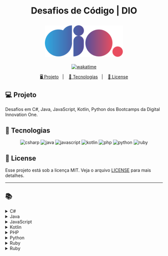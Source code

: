 <h1 align="center">
  Desafios de Código | DIO
</h1>

<h2 align="center">
  <img src="./assets/logo-full.svg" width="250px">
</h2>

<p align="center">
  <a href="https://wakatime.com/badge/user/68660678-6b86-4b78-98df-f5f41a37e1bc/project/56ed6ad5-c8c4-4518-b878-1773c1234c3b"><img src="https://wakatime.com/badge/user/68660678-6b86-4b78-98df-f5f41a37e1bc/project/56ed6ad5-c8c4-4518-b878-1773c1234c3b.svg" alt="wakatime"></a>
</p>

<p align="center">
  <a href="#-projeto">🖥️ Projeto</a>&nbsp;&nbsp;&nbsp;|&nbsp;&nbsp;&nbsp;
  <a href="#-tecnologias">🚀 Tecnologias</a>&nbsp;&nbsp;&nbsp;|&nbsp;&nbsp;&nbsp;
  <a href="#-license">📝 License</a>
</p>

## 💻 Projeto

Desafios em C#, Java, JavaScript, Kotlin, Python dos Bootcamps da Digital Innovation One.

## 🚀 Tecnologias

<p align="center">
    <img src="https://img.shields.io/badge/c%23-%23239120.svg?style=for-the-badge&logo=c-sharp&logoColor=white" alt="csharp" tittle="C#">
    <img src="https://img.shields.io/badge/java-%23ED8B00.svg?style=for-the-badge&logo=java&logoColor=white" alt="java" title ="java">
    <img src="https://img.shields.io/badge/javascript-%23323330.svg?style=for-the-badge&logo=javascript&logoColor=%23F7DF1E" alt="javascript" title ="javascript">
    <img src="https://img.shields.io/badge/kotlin-%237F52FF.svg?style=for-the-badge&logo=kotlin&logoColor=white" alt="kotlin" title ="kotlin">
    <img src="https://img.shields.io/badge/php-%23777BB4.svg?style=for-the-badge&logo=php&logoColor=white" alt="php" title ="php">
    <img src="https://img.shields.io/badge/python-3670A0?style=for-the-badge&logo=python&logoColor=ffdd54" alt="python" title ="python">
    <img src="https://img.shields.io/badge/ruby-%23CC342D.svg?style=for-the-badge&logo=ruby&logoColor=white" alt="ruby" title ="ruby">
</p>

## 📝 License

Esse projeto está sob a licença MIT. Veja o arquivo [LICENSE](LICENSE) para mais detalhes.

---

## 📚

<!-- C# -->
<details>
<summary><span>C#</span></summary>

|                      Desafio                       |                           Código                            | SQ  |
| :------------------------------------------------: | :---------------------------------------------------------: | :-: |
|                 Assets do Projeto                  |              [🔗](./csharp/AssetsDoProjeto.cs)              |     |
|                       Blobs                        |                   [🔗](./csharp/Blobs.cs)                   |     |
|                  Cálculo Simples                   |              [🔗](./csharp/CalculoSimples.cs)               |     |
|              Compras no Supermercado               |            [🔗](./csharp/ComprasSupermercado.cs)            |     |
|             Conhecendo a Sintaxe do C#             |             [🔗](./trainnee-carrefour/Main.cs)              |     |
|                Contagem de Cédulas                 |              [🔗](./csharp/ContagemCedulas.cs)              |     |
|                 Conversa no Bolão                  |              [🔗](./csharp/ConversaNoBalao.cs)              |     |
|                 Conversão de Tempo                 |             [🔗](./csharp/ConversaoDeTempo.cs)              |     |
|                  Coxinha do Bueno                  |              [🔗](./csharp/CoxinhaDoBueno.cs)               |     |
|                  Encaixa ou Não?                   |               [🔗](./csharp/EncaixaOuNao.cs)                |     |
|                Fórmula de Bhaskara                 |              [🔗](./csharp/FormulaBhaskara.cs)              |     |
|                      Ho Ho Ho                      |                  [🔗](./csharp/Hohoho.cs)                   |     |
|                   Idade em Dias                    |                [🔗](./csharp/IdadeEmDias.cs)                |     |
|              Levou dano na Armadilha?              |                 [🔗](./csharp/LevouDano.cs)                 |     |
|                      Média 2                       |                  [🔗](./csharp/Media2.cs)                   |     |
|                      Média 3                       |                  [🔗](./csharp/Media3.cs)                   |     |
|                        Mês                         |                    [🔗](./csharp/Mes.cs)                    |     |
|               Multiplicação Simples                |           [🔗](./csharp/MultiplicacaoSimples.cs)            |     |
|                  Múltiplos de 13                   |               [🔗](./csharp/MultiplosDe13.cs)               |     |
|            Pedro Bento e o Mundo de OZ             |           [🔗](./csharp/PedroBentoEOMundoDeOz.cs)           |     |
|                   Pink e Cérebro                   |                [🔗](./csharp/PinkCerebro.cs)                |     |
|                        Pneu                        |                   [🔗](./csharp/Pneu.cs)                    |     |
|            Polígonos Regulares Simples             |         [🔗](./csharp/PoligonosRegularesSimples.cs)         |     |
|                        Pum                         |                    [🔗](./csharp/Pum.cs)                    |     |
|                 Quadrado e ao Cubo                 |               [🔗](./csharp/QuadradoCubo.cs)                |     |
|                     Quadrante                      |                 [🔗](./csharp/Quadrante.cs)                 |     |
|             Soma de Pares Consecutivos             |           [🔗](./csharp/SomaParesConsecutivos.cs)           |     |
| Subtraindo o produto e a soma de um número inteiro | [🔗](./csharp/SubtraindoOProdutoEASomaDeUmNumeroInteiro.cs) |     |
|                   Tempo do Dobby                   |               [🔗](./csharp/TempoDoDobby.cs)                |     |
|                      Tabuada                       |                  [🔗](./csharp/Tabuada.cs)                  |     |
|                   Três Divisores                   |               [🔗](./csharp/TresDivisores.cs)               |     |
|                     Triângulo                      |                 [🔗](./csharp/Triangulo.cs)                 |     |
|                 Validação de Nota                  |              [🔗](./csharp/ValidacaoDeNota.cs)              |     |

</details>

<!-- Java -->
<details>
<summary><span>Java</span></summary>

|                        Desafio                        |                      Código                      |    SQ     |
| :---------------------------------------------------: | :----------------------------------------------: | :-------: |
|                    A fila do banco                    |          [🔗](./java/FilaDoBanco.java)           |           |
|                       A Mudança                       |            [🔗](./java/Mudanca.java)             |           |
|                     Álbum da Copa                     |           [🔗](./java/AlbumCopa.java)            |           |
|                        Animal                         |             [🔗](./java/Animal.java)             |           |
|                     Ano Bissexto?                     |          [🔗](./java/AnoBissexto.java)           |           |
|                     Área Direita                      |          [🔗](./java/AreaDireita.java)           |           |
|                    Área do Círculo                    |          [🔗](./java/AreaCirculo.java)           |           |
|                     Arrays Pares                      |          [🔗](./java/ArraysPares.java)           |           |
|                         Blobs                         |             [🔗](./java/Blobs.java)              |           |
|                     Bob Conduite                      |          [🔗](./java/BobConduite.java)           |           |
|                   Busca Sequencial                    |        [🔗](./java/BuscaSequencial.java)         |           |
|             Calculando Seus Custos na AWS             |      [🔗](./java/CalculandoCustosAWS.java)       | 44.37 pts |
|                    Cálculo Simples                    |         [🔗](./java/CalculoSimples.java)         |           |
|            Camarote do Blue Cold Ice Cubes            |   [🔗](./java/CamaroteDoBlueColdIceCubes.java)   |           |
|                Checagem de palíndromo                 |     [🔗](./java/ChecagemDePalindromos.java)      |           |
|                Classificando Matrizes                 |     [🔗](./java/ClassificandoMatrizes.java)      |           |
|                  Compras na Livraria                  |        [🔗](./java/ComprasLivraria.java)         | 42.58 pts |
|                Contando números pares                 |      [🔗](./java/ContandoNumerosPares.java)      |           |
|                Conta Espaços e Vogais                 |          [🔗](./java/ContaValores.java)          |           |
|                   Coxinha de Bueno                    |         [🔗](./java/CoxinhaDeBueno.java)         |           |
|                      DC Monalds                       |           [🔗](./java/DCMonalds.java)            |           |
|                   De Quem é a Vez?                    |          [🔗](./java/DeQuemEAVez.java)           |           |
|                  Degustação de Vinho                  |        [🔗](./java/DegustacaoVinho.java)         |           |
|                Deu a louca no Gerente                 |          [🔗](./java/GerenteLouco.java)          |           |
|               Descubra o menor múltiplo               |          [🔗](./java/MenorNumero.java)           |           |
|                Diferença entre dígitos                |     [🔗](./java/DiferencaEntreDigitos.java)      |           |
|              Distância Entre Dois Pontos              |    [🔗](./java/DistanciaEntreDoisPontos.java)    |           |
|                        Dominó                         |             [🔗](./java/Domino.java)             |           |
|                  Download de Pacotes                  |       [🔗](./java/DownloadDePacotes.java)        |           |
|                        Dragão                         |             [🔗](./java/Dragao.java)             |           |
|                 Dragão Berrador World                 |      [🔗](./java/DragaoBerradorWorld.java)       |           |
|                      Duas Notas                       |           [🔗](./java/DuasNotas.java)            |           |
|                   Emboscada do RPG                    |          [🔗](./java/EmboscadaRPG.java)          |           |
|          Encotrando o percentual de desconto          |           [🔗](./java/Percentual.java)           |           |
|         Entrada e Saída Lendo e Pulando Nomes         | [🔗](./java/EntradaSaidaLendoEPulandoNomes.java) |           |
|                        Esfera                         |             [🔗](./java/Esfera.java)             |           |
|                     Experiências                      |          [🔗](./java/Experiencias.java)          |           |
|                Exibindo Números Pares                 |      [🔗](./java/ExibindoNumerosPares.java)      |           |
|                   Fábrica de Carros                   |        [🔗](./java/FabricaDeCarros.java)         |           |
|                 Fatorial Desajeitado                  |      [🔗](./java/FatorialDesajeitado.java)       |           |
|                       FizzBuzz                        |            [🔗](./java/FizzBuzz.java)            |           |
|                    Fibonacci Fácil                    |         [🔗](./java/FibonacciFacil.java)         |           |
|               Flecha, escudo ou espada                |      [🔗](./java/FlechaEscudoOuEspada.java)      |           |
|              Gerenciamento de Loja Geek               |     [🔗](./java/GerenciamentoLojaGeek.java)      | 43.90 pts |
|                        Idades                         |             [🔗](./java/Idades.java)             |           |
|                   Idade Planetária                    |        [🔗](./java/IdadePlanetaria.java)         | 40.97 pts |
|                       Intervalo                       |           [🔗](./java/Intervalo.java)            |           |
|                  Imóveis Disponíveis                  |       [🔗](./java/ImoveisDisponiveis.java)       |           |
|             Imprimindo Positivos e Média              |       [🔗](./java/ImprimindoValores.java)        |           |
|                  Industria da Multa                   |        [🔗](./java/IndustriaDaMulta.java)        |           |
|                 Leitura da Gertrudes                  |       [🔗](./java/LeituradaGertrudes.java)       |           |
|                    Loja de Tintas                     |          [🔗](./java/LojaDeTintas.java)          |           |
|                   Lojinha de Doces                    |         [🔗](./java/LojinhaDeDoces.java)         |           |
|                        Média 1                        |             [🔗](./java/Media1.java)             |           |
|                    Média de idade                     |           [🔗](./java/MediaIdade.java)           |           |
|                  Mesada do Sobrinho                   |        [🔗](./java/MesadaDoSobrinho.java)        |           |
|                        Mjölnir                        |            [🔗](./java/Mjolnir.java)             |           |
|        Monitoramento e Análise de Logs na AWS         |      [🔗](./java/MonitoramentoLogsAWS.java)      | 43.80 pts |
|                 Mudança para Irlanda                  |         [🔗](./java/MudancaIrlanda.java)         | 43.64 pts |
|                 Multiplicação Simples                 |      [🔗](./java/MultiplicacaoSimples.java)      |           |
|                    Múltiplos de 13                    |         [🔗](./java/MultiplosDe13.java)          |           |
|              Nome na Vertical da Escada               |      [🔗](./java/NomeVerticalNaEscada.java)      |           |
|                  Notação Científica                   |       [🔗](./java/NotacaoCientifica.java)        |           |
|                    Notas e Moedas                     |          [🔗](./java/NotasMoedas.java)           |           |
|                     Número feliz                      |          [🔗](./java/NumeroFeliz.java)           |           |
|                        O Filme                        |             [🔗](./java/Filme.java)              |           |
|                  O Tabuleiro Secreto                  |        [🔗](./java/TabuleiroSecreto.java)        |           |
|                Os números são iguais?                 |       [🔗](./java/OsNumerosSaoIguais.java)       |           |
|              Pedra, Papel, Ataque Aéreo               |     [🔗](./java/PedraPapelAtaqueAereo.java)      |           |
|                Percentual de Eleitores                |     [🔗](./java/PercentualDeEleitores.java)      |           |
|                         Pneu                          |              [🔗](./java/Pneu.java)              |           |
|                  Pontos na Carteira                   |        [🔗](./java/PontosNaCarteira.java)        |           |
|               Preenchimento de Vetor II               |      [🔗](./java/PreenchimentoDeVetor.java)      |           |
|            Proibido a entrada de menores!             |    [🔗](./java/ProibidoEntradaDeMenores.java)    |           |
|                       Quadrante                       |           [🔗](./java/Quadrante.java)            |           |
|                  Qual é o seu turno?                  |          [🔗](./java/QualSeuTurno.java)          |           |
|                 Quantidade necessária                 |      [🔗](./java/QuantidadeNecessaria.java)      |           |
|                  Quitanda do Seu Zé                   |        [🔗](./java/QuitandaDoSeuZe.java)         |           |
|              Reduzindo um número a zero               |      [🔗](./java/ReduzindoNumeroAZero.java)      |           |
| Regras para Dimensionamento de Infraestrutura com EKS |           [🔗](./java/RegrasEKS.java)            | 42.72 pts |
|                  Reservatório de Mel                  |       [🔗](./java/ReservatorioDeMel.java)        |           |
|                         Robô                          |              [🔗](./java/Robo.java)              |           |
|                   Salvando Músicas                    |        [🔗](./java/SalvandoMusicas.java)         |           |
|              Seleção de Índice do Vetor               |      [🔗](./java/SelecaoIndiceDoVetor.java)      |           |
|              Seus Primeiros Ifs com Java              |       [🔗](./trainnee-carrefour/Main.java)       |           |
|                Soma de H com N Termos                 |         [🔗](./java/SomaDeValores.java)          |           |
|                     Soma Simples                      |          [🔗](./java/SomaSimples.java)           |           |
|                   Somando múltiplos                   |        [🔗](./java/SomandoMultiplos.java)        |           |
|                  Taxa de Crescimento                  |       [🔗](./java/TaxaDeCrescimento.java)        |           |
|               Taxa de Imposto de Renda                |             [🔗](./java/TaxaIR.java)             |           |
|                   Tempo de Download                   |        [🔗](./java/TempoDeDownload.java)         |           |
|                  Tráfego de Trânsito                  |        [🔗](./java/TrafegoTransito.java)         | 41.51 pts |
|                       Triângulo                       |           [🔗](./java/Triangulo.java)            |           |
|                 Uma chamada recursiva                 |        [🔗](./java/ChamadaRecursiva.java)        |           |
|                Validação de Parênteses                |     [🔗](./java/ValidacaoDeParenteses.java)      |           |
|          Validando a Força de Senhas no IAM           |      [🔗](./java/ValidandoForcaSenha.java)       | 48.20 pts |
|             Velocidade de Download na AWS             |       [🔗](./java/VelocidadeDownload.java)       | 44.80 pts |
|                    Visita na Feira                    |          [🔗](./java/VisitaFeira.java)           |           |

</details>

<!-- JavaScript -->
<details>
<summary><span>JavaScript</span></summary>

|                      Desafio                      |                     Código                     | SQ  |
| :-----------------------------------------------: | :--------------------------------------------: | :-: |
|                 A Idade de Magali                 |           [🔗](./js/IdadeMagali.js)            |     |
|                A Jornada do Herói                 |          [🔗](./js/JornadaDoHeroi.js)          |     |
|  Academia de Magia: Aprenda a usar seus poderes   |          [🔗](./js/AcademiaMagia.js)           |     |
|              Acompanhado os Pedidos               |        [🔗](./js/AcompanhadoPedidos.js)        |     |
|                      Animal                       |              [🔗](./js/Animal.js)              |     |
|                 Andando No Tempo                  |          [🔗](./js/AndandoNoTempo.js)          |     |
|                  As Duas Torres                   |           [🔗](./js/AsDuasTorres.js)           |     |
|                  Área do Círculo                  |           [🔗](./js/AreaCirculo.js)            |     |
|                   Arrays Pares                    |           [🔗](./js/ArraysPares.js)            |     |
|              Avaliando Restaurantes               |      [🔗](./js/AvaliandoRestaurantes.js)       |     |
|                Aumento de Salário                 |         [🔗](./js/AumentoDeSalario.js)         |     |
|                      Batmain                      |             [🔗](./js/Batmain.js)              |     |
|                 Busca Sequencial                  |         [🔗](./js/BuscaSequencial.js)          |     |
|        Calcular o Preço Final de um Pedido        |        [🔗](./js/CalcularPrecoFinal.js)        |     |
|                 Cálculo Salarial                  |         [🔗](./js/CalculoSalarial.js)          |     |
|                  Cálculo Simples                  |          [🔗](./js/CalculoSimples.js)          |     |
| Calculando o Perímetro de um Triângulo Equilátero |       [🔗](./js/TrianguloEquilatero.js)        |     |
|           Capturando Pokémons Iniciais            |        [🔗](./js/CapturandoPokemons.js)        |     |
|              Checagem de Palíndromos              |       [🔗](./js/ChecagemPalindromos.js)        |     |
|           Coleta de Tesouros no Dungeon           |      [🔗](./js/ColetaTesourosDungeon.js)       |     |
|               Combatendo Monstros!                |        [🔗](./js/CombatendoMonstros.js)        |     |
|           Combinando Nomes de Pokémons            |        [🔗](./js/CombinandoPokemons.js)        |     |
|                Comparando Pedidos                 |        [🔗](./js/ComparandoPedidos.js)         |     |
|              Conta Espaços e Vogais               |        [🔗](./js/ContaEspacoVogais.js)         |     |
|          Contagem de Partidas no Torneio          |     [🔗](./js/ContagemPartidasTorneio.js)      |     |
|              Coordenadas de um Ponto              |       [🔗](./js/CoordenadasDeUmPonto.js)       |     |
|                 Coxinha de Bueno                  |          [🔗](./js/CoxinhaDoBueno.js)          |     |
|                 Data por Extenso                  |          [🔗](./js/DataPorExtenso.js)          |     |
|              Deu a louca no gerente               |          [🔗](./js/LoucaNoGerente.js)          |     |
|                        DDD                        |               [🔗](./js/DDD.js)                |     |
|                   DIO Delivery                    |           [🔗](./js/DIODelivery.js)            |     |
|                      Dígitos                      |             [🔗](./js/Digitos.js)              |     |
|            Distância Entre Dois Pontos            |     [🔗](./js/DistanciaEntreDoisPontos.js)     |     |
|                    Divisores I                    |            [🔗](./js/DivisoresI.js)            |     |
|                      Dominó                       |              [🔗](./js/Domino.js)              |     |
|                      Dragão                       |              [🔗](./js/Dragao.js)              |     |
|               Dragão Berrador World               |       [🔗](./js/DragaoBerradorWorld.js)        |     |
|                 Duplicando zeros                  |         [🔗](./js/DuplicandoZeros.js)          |     |
|         Encontrando o Pedido Mais Próximo         |   [🔗](./js/EncontrandoPedidoMaisPróximo.js)   |     |
|       Encontrando o Percentual de Desconto        |        [🔗](./js/PercentualDesconto.js)        |     |
|       Entrada e Saída Lendo e Pulando Nomes       |           [🔗](./js/PulandoNomes.js)           |     |
|               Fatorial Desajeitado                |       [🔗](./js/FatorialDesajeitado.js)        |     |
|                 Fatorial Simples                  |         [🔗](./js/FatorialSimples.js)          |     |
|                 Fibonacci Rápido                  |         [🔗](./js/FibonacciRapido.js)          |     |
|                     FizzBuzz                      |             [🔗](./js/FizzBuzz.js)             |     |
|                   Frota de Táxi                   |           [🔗](./js/FrotaDeTaxi.js)            |     |
|                   Fuso Horário                    |           [🔗](./js/FusoHorario.js)            |     |
|         Funções na Prática em JavaScript          |       [🔗](./trainnee-carrefour/Main.js)       |     |
|                     Galopeira                     |            [🔗](./js/Galopeira.js)             |     |
|               Ganhou ou Perdeu Tudo               |           [🔗](./js/GanhouPerdeu.js)           |     |
|           Ganhe uma Sobremesa Especial!           |      [🔗](./js/GanheSobremesaEspecial.js)      |     |
|      Geração de Biomas em um Mundo de Blocos      |         [🔗](./js/GeracaoDeBiomas.js)          |     |
|          Gerenciamento de Itens Mágicos           |       [🔗](./js/GerenciamentoDeItens.js)       |     |
|     Gerenciamento de Pedidos de Comida Online     | [🔗](./js/GerenciamentoPedidosComidaOnline.js) |     |
|                   Idade em Dias                   |           [🔗](./js/IdadeEmDias.js)            |     |
|                      Idades                       |              [🔗](./js/Idades.js)              |     |
|           Identificando Pedidos Veganos           |   [🔗](./js/IdentificandoPedidosVeganos.js)    |     |
|                Ímpar, Par ou Roubo                |          [🔗](./js/ImparParRoubo.js)           |     |
|                Inteiro ou Decimal?                |         [🔗](./js/InteiroOuDecimal.js)         |     |
|                 Jornada do Herói                  |           [🔗](./js/JornadaHeroi.js)           |     |
|        Maior Valor Par e Menor Valor Ímpar        |   [🔗](./js/MaiorValorParMenorValorImpar.js)   |     |
|                Matriz Par e Impar                 |         [🔗](./js/MatrizParOuImpar.js)         |     |
|                      Média 1                      |              [🔗](./js/Media1.js)              |     |
|               Média Final do Aluno                |            [🔗](./js/MediaFinal.js)            |     |
|                        Mês                        |               [🔗](./js/Mes.js)                |     |
|                  Numeral romano                   |          [🔗](./js/NumeralRomano.js)           |     |
|                 Número em vetores                 |         [🔗](./js/NumerosEmVetores.js)         |     |
|               Os Números São Iguais               |          [🔗](./js/NumerosIguais.js)           |     |
|                    Papaleguas                     |            [🔗](./js/Papaleguas.js)            |     |
|                     Patinhos                      |             [🔗](./js/Patinhos.js)             |     |
|            Pedra, Papel, Ataque Aéreo             |      [🔗](./js/PedraPapelAtaqueAereo.js)       |     |
|                  Pink e Cérebro                   |           [🔗](./js/PinkCerebro.js)            |     |
|               Pontos de Experiência               |             [🔗](./js/PontosXP.js)             |     |
|    Porcentagem de diferença entre dois números    |       [🔗](./js/PorcentagemDiferenca.js)       |     |
|             Preenchimento de Vetor I              |        [🔗](./js/PreencimentoVetorI.js)        |     |
|                Quadrado e ao Cubo                 |           [🔗](./js/QuadradoCubo.js)           |     |
|                Quadrados Perfeitos                |        [🔗](./js/QuadradosPerfeitos.js)        |     |
|              Qual o Maior Rendimento              |       [🔗](./js/QualMaiorRendimento.js)        |     |
|            Removendo letras duplicadas            |    [🔗](./js/RemovendoLetrasDuplicadas.js)     |     |
|                Rendimento por Mês                 |         [🔗](./js/RendimentoPorMes.js)         |     |
|              Réveillon de Copacabana              |       [🔗](./js/ReveillonCopacabana.js)        |     |
|                      Saída 1                      |              [🔗](./js/Saida1.js)              |     |
|                    Sequência S                    |            [🔗](./js/SequenciaS.js)            |     |
|             Soma de números naturais              |       [🔗](./js/SomaNumerosNaturais.js)        |     |
|            Soma de Pares Consecutivos             |      [🔗](./js/SomaParesConsecutivos.js)       |     |
|                 Somando Múltiplos                 |         [🔗](./js/SomandoMultiplos.js)         |     |
|    Subtraindo o Produto e a Soma de um Número     |   [🔗](./js/SubtraindoProdutoSomaNumero.js)    |     |
|                 Tartarugas Ninja                  |         [🔗](./js/TartarugasNinja.js)          |     |
|                   Tempo de Jogo                   |           [🔗](./js/TempoDeJogo.js)            |     |
|             Tempo Estimado de Entrega             |       [🔗](./js/TempoEstimadoEntrega.js)       |     |
|           Teorema da Divisão Euclidiana           |        [🔗](./js/TeoremaEuclidiana.js)         |     |
|                Tomadas de Decisão!                |        [🔗](./js/TomadaDecisao.js)         |     |
|                Triângulo de Moedas                |        [🔗](./js/TrianguloDeMoedas.js)         |     |
|                      Tri-Du                       |              [🔗](./js/Tri-Du.js)              |     |
|                     Tuitando                      |             [🔗](./js/Tuitando.js)             |     |
|               Uma Chamada Recursiva               |       [🔗](./js/UmaChamadaRecursiva.js)        |     |
|                Validação de Notas                 |          [🔗](./js/ValidacaoNotas.js)          |     |
|              Validação de Parênteses              |       [🔗](./js/ValidacaoParenteses.js)        |     |
|                  Visita na Feira                  |          [🔗](./js/VisitaNaFeira.js)           |     |

</details>

<!-- Kotlin -->
<details>
<summary><span>Kotlin</span></summary>

|                     Desafio                     |               Código               |    SQ     |
| :---------------------------------------------: | :--------------------------------: | :-------: |
|                Cálculo Salarial                 | [🔗](./kotlin/CalculoSalarial.kt)  | 38.20 pts |
|                Data por Extenso                 |  [🔗](./kotlin/DataPorExtenso.kt)  | 43.94 pts |
|              Média Final do Aluno               |    [🔗](./kotlin/MediaFinal.kt)    | 45.70 pts |
|                 Numeral Romano                  |  [🔗](./kotlin/NumeralRomano.kt)   | 48.64 pts |
| Simplificando a Orientação a Objetos com Kotlin | [🔗](./trainnee-carrefour/Main.kt) |           |
|               Taxa de Crescimento               | [🔗](./kotlin/TaxaCrescimento.kt)  | 48.09 pts |

</details>

<!-- PHP -->
<details>
<summary><span>PHP</span></summary>

|      Desafio      |             Código              | SQ  |
| :---------------: | :-----------------------------: | :-: |
|     Distância     |    [🔗](./php/Distancia.php)    |     |
| Salário com Bônus | [🔗](./php/SalarioComBonus.php) |     |
|   Soma Simples    |   [🔗](./php/SomaSimples.php)   |     |

</details>

<!-- Python -->
<details>
<summary><span>Python</span></summary>

|                  Desafio                  |                         Código                         | SQ  |
| :---------------------------------------: | :----------------------------------------------------: | :-: |
|                 Alfabeto                  |               [🔗](./python/Alfabeto.py)               |     |
|                  Animal                   |                [🔗](./python/Animal.py)                |     |
|             Aumento Salarial              |           [🔗](./python/AumentoSalarial.py)            |     |
|              As Duas Torres               |             [🔗](./python/AsDuasTorres.py)             |     |
|            Aproveite a Oferta             |           [🔗](./python/AproveiteOferta.py)            |     |
|             Cachorros-Quentes             |           [🔗](./python/CachorrosQuentes.py)           |     |
|    Calcular o Preço Final de um Pedido    |       [🔗](./python/CalcularPrecoFinalPedido.py)       |     |
|             Cálculo de Viagem             |            [🔗](./python/CalculoViagem.py)             |     |
|          Crescente e Decrescente          |         [🔗](./python/CrescenteDecrescente.py)         |     |
|                  Dragão                   |                [🔗](./python/Dragao.py)                |     |
|              Encaixa ou Não?              |             [🔗](./python/EncaixaOuNao.py)             |     |
|       Ganhe uma Sobremesa Especial        |      [🔗](./python/GanheUmaSobremesaEspecial.py)       |     |
| Gerenciamento de Pedidos de Comida Online | [🔗](./python/GerenciamentodePedidosdeComidaOnline.py) |     |
|       Identificando Pedidos Veganos       |     [🔗](./python/IdentificandoPedidosVeganos.py)      |     |
|                    Mês                    |                 [🔗](./python/Mes.py)                  |     |
|        Meu Primeiro Código Python         |           [🔗](./trainnee-carrefour/Main.py)           |     |
|               Número Primo                |             [🔗](./python/NumeroPrimo.py)              |     |
|            Papagaio Poliglota             |          [🔗](./python/PapagaioPoliglota.py)           |     |
|         Preenchimento de Vetor I          |         [🔗](./python/PreenchimentoVetorI.py)          |     |
|      Quantidade de Números Positivos      |      [🔗](./python/QuantidadeNumerosPositivos.py)      |     |
|             Resto da Divisão              |             [🔗](./python/RestoDivisao.py)             |     |
|                 Tuitando                  |               [🔗](./python/Tuitando.py)               |     |
|         Tempo Estimado de Entrega         |        [🔗](./python/TempoEstimadoDeEntrega.py)        |     |

</details>

<!-- Ruby -->
<details>
<summary><span>Ruby</span></summary>

|        Desafio        |              Código              | SQ  |
| :-------------------: | :------------------------------: | :-: |
| Qual Número é o Maior | [🔗](./ruby/QualNumeroMaior.ru)  |     |
|       Soma dois       |     [🔗](./ruby/SomaDois.ru)     |     |
|   Temperatura Amena   | [🔗](./ruby/TemperaturaAmena.ru) |     |

</details>

<!-- Dart -->
<details>
<summary><span>Ruby</span></summary>

|        Desafio        |              Código              | SQ  |
| :-------------------: | :------------------------------: | :-: |
| Variáveis em Ação: Equilibrando o Saldo | [🔗](./dart/EquilibrandoSaldo.dart) |     |
| Estrutura de Dados: Organizando Os Seus Ativos | [🔗](./dart/OrganizandoAtivos.dart) |     |
| Condicionalmente Rico: Tomadas de Decisão no Código | [🔗](./dart/TomadasDeDecisao.dart) |     |

</details>

